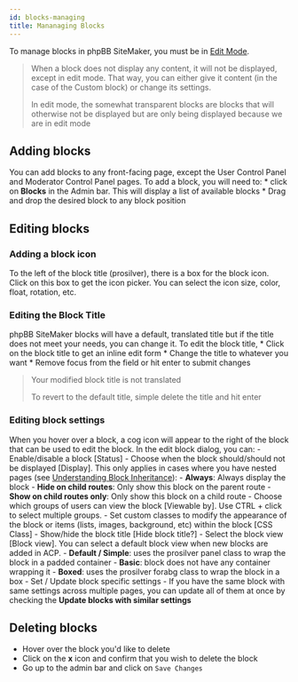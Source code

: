 ```yaml
---
id: blocks-managing
title: Mananaging Blocks
---
```

To manage blocks in phpBB SiteMaker, you must be in [Edit Mode](./blocks-overview#edit-mode).

> When a block does not display any content, it will not be displayed, except in edit mode. That way, you can either give it content (in the case of the Custom block) or change its settings.
> 
> In edit mode, the somewhat transparent blocks are blocks that will otherwise not be displayed but are only being displayed because we are in edit mode

## Adding blocks

You can add blocks to any front-facing page, except the User Control Panel and Moderator Control Panel pages. To add a block, you will need to: * click on **Blocks** in the Admin bar. This will display a list of available blocks * Drag and drop the desired block to any block position

## Editing blocks

### Adding a block icon

To the left of the block title (prosilver), there is a box for the block icon. Click on this box to get the icon picker. You can select the icon size, color, float, rotation, etc.

### Editing the Block Title

phpBB SiteMaker blocks will have a default, translated title but if the title does not meet your needs, you can change it. To edit the block title, * Click on the block title to get an inline edit form * Change the title to whatever you want * Remove focus from the field or hit enter to submit changes

> Your modified block title is not translated
> 
> To revert to the default title, simple delete the title and hit enter

### Editing block settings

When you hover over a block, a cog icon will appear to the right of the block that can be used to edit the block. In the edit block dialog, you can: - Enable/disable a block [Status] - Choose when the block should/should not be displayed [Display]. This only applies in cases where you have nested pages (see [Understanding Block Inheritance](./blocks-inheritance.md)): - **Always**: Always display the block - **Hide on child routes**: Only show this block on the parent route - **Show on child routes only**: Only show this block on a child route - Choose which groups of users can view the block [Viewable by]. Use CTRL + click to select multiple groups. - Set custom classes to modify the appearance of the block or items (lists, images, background, etc) within the block [CSS Class] - Show/hide the block title [Hide block title?] - Select the block view [Block view]. You can select a default block view when new blocks are added in ACP. - **Default / Simple**: uses the prosilver panel class to wrap the block in a padded container - **Basic**: block does not have any container wrapping it - **Boxed**: uses the prosilver forabg class to wrap the block in a box - Set / Update block specific settings - If you have the same block with same settings across multiple pages, you can update all of them at once by checking the **Update blocks with similar settings**

## Deleting blocks

- Hover over the block you'd like to delete
- Click on the **x** icon and confirm that you wish to delete the block
- Go up to the admin bar and click on `Save Changes`